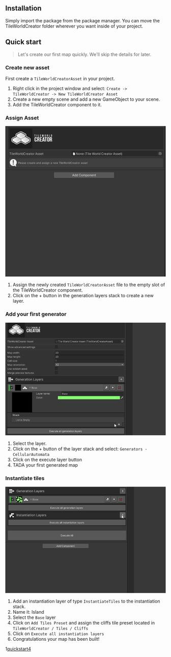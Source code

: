 ## Installation

Simply import the package from the package manager. You can move the TileWorldCreator folder wherever you want inside of your project.

## Quick start

> Let's create our first map quickly. We'll skip the details for later.  

### Create new asset
First create a `TileWorldCreatorAsset` in your project.
1. Right click in the project window and select: `Create -> TileWorldCreator -> New TileWorldCreator Asset`  
2. Create a new empty scene and add a new GameObject to your scene.  
3. Add the TileWorldCreator component to it.  

### Assign Asset
![quickstart1](img/twcQuickStart1.gif)
1. Assign the newly created `TileWorldCreatorAsset` file to the empty slot of the TileWorldCreator component.  
2. Click on the + button in the generation layers stack to create a new layer.  

### Add your first generator
![quickstart2](img/twcQuickStart2.gif)
1. Select the layer. 
2. Click on the + button of the layer stack and select: `Generators - CellularAutomata`  
3. Click on the execute layer button  
4. TADA your first generated map  


### Instantiate tiles
![quickstart3](img/twcQuickStart3.gif)

1. Add an instantiation layer of type `InstantiateTiles`  to the instantiation stack.  
2. Name it: Island  
3. Select the `Base` layer  
4. Click on `Add Tiles Preset` and assign the cliffs tile preset located in `TileWorldCreator / Tiles / Cliffs`  
5. Click on `Execute all instantiation layers`  
6. Congratulations your map has been built!  
  
1[quickstart4](img/twcQuickStart4.gif)
